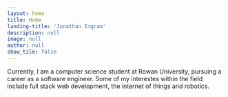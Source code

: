 ```yaml
---
layout: home
title: Home
landing-title: 'Jonathan Ingram'
description: null
image: null
author: null
show_tile: false
---
```



Currently, I am a computer science student at Rowan University, pursuing a career as a software engineer. Some of my interestes within the field include full stack web development, the internet of things and robotics.
